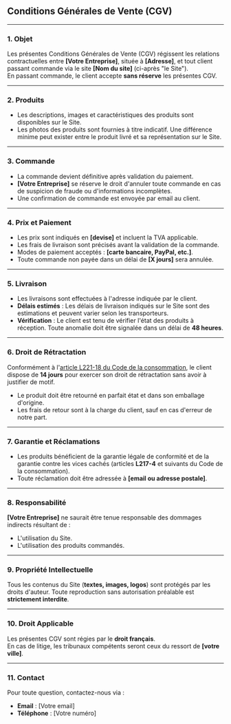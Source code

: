 ## **Conditions Générales de Vente (CGV)**

---

### **1. Objet**  
Les présentes Conditions Générales de Vente (CGV) régissent les relations contractuelles entre **[Votre Entreprise]**, située à **[Adresse]**, et tout client passant commande via le site **[Nom du site]** (ci-après "le Site").  
En passant commande, le client accepte **sans réserve** les présentes CGV.

---

### **2. Produits**  
- Les descriptions, images et caractéristiques des produits sont disponibles sur le Site.  
- Les photos des produits sont fournies à titre indicatif. Une différence minime peut exister entre le produit livré et sa représentation sur le Site.

---

### **3. Commande**  
- La commande devient définitive après validation du paiement.  
- **[Votre Entreprise]** se réserve le droit d'annuler toute commande en cas de suspicion de fraude ou d'informations incomplètes.  
- Une confirmation de commande est envoyée par email au client.

---

### **4. Prix et Paiement**  
- Les prix sont indiqués en **[devise]** et incluent la TVA applicable.  
- Les frais de livraison sont précisés avant la validation de la commande.  
- Modes de paiement acceptés : **[carte bancaire, PayPal, etc.]**.  
- Toute commande non payée dans un délai de **[X jours]** sera annulée.

---

### **5. Livraison**  
- Les livraisons sont effectuées à l'adresse indiquée par le client.  
- **Délais estimés** : Les délais de livraison indiqués sur le Site sont des estimations et peuvent varier selon les transporteurs.  
- **Vérification** : Le client est tenu de vérifier l'état des produits à réception. Toute anomalie doit être signalée dans un délai de **48 heures**.

---

### **6. Droit de Rétractation**  
Conformément à l'[article L221-18 du Code de la consommation](https://www.legifrance.gouv.fr/codes/texte_lc/LEGITEXT000006069565/), le client dispose de **14 jours** pour exercer son droit de rétractation sans avoir à justifier de motif.  
- Le produit doit être retourné en parfait état et dans son emballage d'origine.  
- Les frais de retour sont à la charge du client, sauf en cas d'erreur de notre part.

---

### **7. Garantie et Réclamations**  
- Les produits bénéficient de la garantie légale de conformité et de la garantie contre les vices cachés (articles **L217-4** et suivants du Code de la consommation).  
- Toute réclamation doit être adressée à **[email ou adresse postale]**.

---

### **8. Responsabilité**  
**[Votre Entreprise]** ne saurait être tenue responsable des dommages indirects résultant de :  
- L'utilisation du Site.  
- L'utilisation des produits commandés.

---

### **9. Propriété Intellectuelle**  
Tous les contenus du Site (**textes, images, logos**) sont protégés par les droits d'auteur. Toute reproduction sans autorisation préalable est **strictement interdite**.

---

### **10. Droit Applicable**  
Les présentes CGV sont régies par le **droit français**.  
En cas de litige, les tribunaux compétents seront ceux du ressort de **[votre ville]**.

---

### **11. Contact**  
Pour toute question, contactez-nous via :  
- **Email** : [Votre email]  
- **Téléphone** : [Votre numéro]  